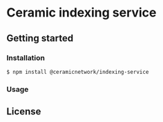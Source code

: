 # Ceramic indexing service

## Getting started

### Installation

```
$ npm install @ceramicnetwork/indexing-service
```

### Usage

## License
